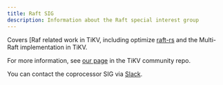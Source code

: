 ```yaml
---
title: Raft SIG
description: Information about the Raft special interest group
---
```


Covers [Raf related work in TiKV, including optimize [raft-rs](https://github.com/tikv/raft-rs) and the Multi-Raft implementation in TiKV.

For more information, see [our page](https://github.com/tikv/community/tree/master/sig/raft) in the TiKV community repo.

You can contact the coprocessor SIG via [Slack](https://slack.tidb.io/invite?team=tikv-wg&channel=sig-raft&ref=github-sig).
